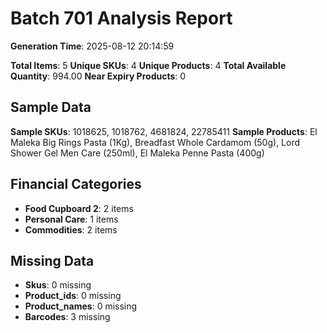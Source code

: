 # Batch 701 Analysis Report

**Generation Time**: 2025-08-12 20:14:59

**Total Items**: 5
**Unique SKUs**: 4
**Unique Products**: 4
**Total Available Quantity**: 994.00
**Near Expiry Products**: 0

## Sample Data
**Sample SKUs**: 1018625, 1018762, 4681824, 22785411
**Sample Products**: El Maleka Big Rings Pasta (1Kg), Breadfast Whole Cardamom (50g), Lord Shower Gel Men Care (250ml), El Maleka Penne Pasta (400g)

## Financial Categories
- **Food Cupboard 2**: 2 items
- **Personal Care**: 1 items
- **Commodities**: 2 items

## Missing Data
- **Skus**: 0 missing
- **Product_ids**: 0 missing
- **Product_names**: 0 missing
- **Barcodes**: 3 missing
